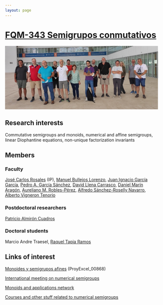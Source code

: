 ```yaml
---
layout: page
---
```


# [FQM-343 Semigrupos conmutativos](https://semigrupos.ugr.es/)

![foto-grupo](/directory/fqm-343.png)

## Research interests 

Commutative semigroups and monoids, numerical and affine semigroups, linear Diophantine equations, non-unique factorization invariants


## Members

### Faculty

[José Carlos Rosales](https://produccioncientifica.ugr.es/investigadores/355480/detalle) (IP), [Manuel Bullejos Lorenzo](https://produccioncientifica.ugr.es/investigadores/353014/publicaciones), [Juan Ignacio García García](https://produccioncientifica.uca.es/investigadores/112598/detalle), [Pedro A. García Sánchez](https://produccioncientifica.ugr.es/investigadores/356957/detalle), [David Llena Carrasco](https://orcid.org/0000-0003-1723-0016), [Daniel Marín Aragón](https://produccioncientifica.uca.es/investigadores/112925/detalle), [Aureliano M. Robles-Pérez](https://produccioncientifica.ugr.es/investigadores/352787/detalle), [Alfredo Sánchez-Roselly Navarro](https://produccioncientifica.uca.es/investigadores/113468/detalle), [Alberto Vigneron Tenorio](https://produccioncientifica.uca.es/investigadores/113614/detalle)

### Postdoctoral researchers

[Patricio Almirón Cuadros](https://palmiron.wordpress.com/)

### Doctoral students

Marcio Andre Traesel, [Raquel Tapia Ramos](https://cau.uca.es/cau/directorio.do?persona=246824)

## Links of interest

[Monoides y semigrupos afines](https://monoidsproject.uca.es/) (ProyExcel_00868)

[International meeting on numerical semigroups](https://www.ugr.es/local/imns2010/2022/)

[Monoids and applications network](https://www.ugr.es/~semigrupos/MyA/)

[Courses and other stuff related to numerical semigroups](https://numerical-semigroups.github.io/)
